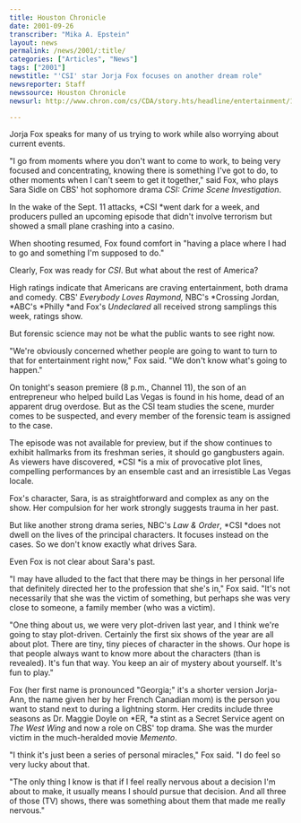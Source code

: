 ```yaml
---
title: Houston Chronicle
date: 2001-09-26
transcriber: "Mika A. Epstein"
layout: news
permalink: /news/2001/:title/
categories: ["Articles", "News"]
tags: ["2001"]
newstitle: "'CSI' star Jorja Fox focuses on another dream role"
newsreporter: Staff
newssource: Houston Chronicle
newsurl: http://www.chron.com/cs/CDA/story.hts/headline/entertainment/1063653

---
```

Jorja Fox speaks for many of us trying to work while also worrying about current events.

"I go from moments where you don't want to come to work, to being very focused and concentrating, knowing there is something I've got to do, to other moments when I can't seem to get it together," said Fox, who plays Sara Sidle on CBS' hot sophomore drama *CSI: Crime Scene Investigation*.

In the wake of the Sept. 11 attacks, *CSI *went dark for a week, and producers pulled an upcoming episode that didn't involve terrorism but showed a small plane crashing into a casino.

When shooting resumed, Fox found comfort in "having a place where I had to go and something I'm supposed to do."

Clearly, Fox was ready for *CSI*. But what about the rest of America?

High ratings indicate that Americans are craving entertainment, both drama and comedy. CBS' *Everybody Loves Raymond,* NBC's *Crossing Jordan, *ABC's *Philly *and Fox's *Undeclared* all received strong samplings this week, ratings show.

But forensic science may not be what the public wants to see right now.

"We're obviously concerned whether people are going to want to turn to that for entertainment right now," Fox said. "We don't know what's going to happen."

On tonight's season premiere (8 p.m., Channel 11), the son of an entrepreneur who helped build Las Vegas is found in his home, dead of an apparent drug overdose. But as the CSI team studies the scene, murder comes to be suspected, and every member of the forensic team is assigned to the case.

The episode was not available for preview, but if the show continues to exhibit hallmarks from its freshman series, it should go gangbusters again. As viewers have discovered, *CSI *is a mix of provocative plot lines, compelling performances by an ensemble cast and an irresistible Las Vegas locale.

Fox's character, Sara, is as straightforward and complex as any on the show. Her compulsion for her work strongly suggests trauma in her past.

But like another strong drama series, NBC's *Law & Order*, *CSI *does not dwell on the lives of the principal characters. It focuses instead on the cases. So we don't know exactly what drives Sara.

Even Fox is not clear about Sara's past.

"I may have alluded to the fact that there may be things in her personal life that definitely directed her to the profession that she's in," Fox said. "It's not necessarily that she was the victim of something, but perhaps she was very close to someone, a family member (who was a victim).

"One thing about us, we were very plot-driven last year, and I think we're going to stay plot-driven. Certainly the first six shows of the year are all about plot. There are tiny, tiny pieces of character in the shows. Our hope is that people always want to know more about the characters (than is revealed). It's fun that way. You keep an air of mystery about yourself. It's fun to play."

Fox (her first name is pronounced "Georgia;" it's a shorter version Jorja-Ann, the name given her by her French Canadian mom) is the person you want to stand next to during a lightning storm. Her credits include three seasons as Dr. Maggie Doyle on *ER, *a stint as a Secret Service agent on *The West Wing* and now a role on CBS' top drama. She was the murder victim in the much-heralded movie *Memento*.

"I think it's just been a series of personal miracles," Fox said. "I do feel so very lucky about that.

"The only thing I know is that if I feel really nervous about a decision I'm about to make, it usually means I should pursue that decision. And all three of those (TV) shows, there was something about them that made me really nervous."

